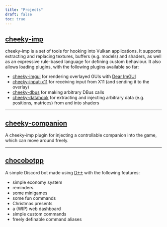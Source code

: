 ```yaml
---
title: "Projects"
draft: false
toc: true
---
```


## [cheeky-imp](https://git.jcm.re/cheeky-imp/cheeky-imp)

cheeky-imp is a set of tools for hooking into Vulkan applications.
It supports extracting and replacing textures, buffers (e.g. models) and shaders,
as well as an expressive rule-based language for defining custom behaviour.
It also allows loading plugins, with the following plugins available so far:
- [cheeky-imgui](https://git.jcm.re/cheeky-imp/cheeky-imgui) for rendering overlayed GUIs with [Dear ImGUI](https://github.com/ocornut/imgui)
- [cheeky-input-x11](https://git.jcm.re/cheeky-imp/cheeky-input-x11) for receiving input from X11 (and sending it to the overlay)
- [cheeky-dbus](https://git.jcm.re/cheeky-imp/cheeky-dbus) for making arbitrary DBus calls
- [cheeky-datahook](https://git.jcm.re/cheeky-imp/cheeky-datahook) for extracting and injecting arbitrary data (e.g. positions, matrices) from and into shaders

---

## [cheeky-companion](https://git.jcm.re/cheeky-imp/cheeky-companion)

A cheeky-imp plugin for injecting a controllable companion into the game, which can move around freely.

---

## [chocobotpp](https://git.jcm.re/jcm/chocobotpp)

A simple Discord bot made using [D++](https://dpp.dev/) with the following features:
- simple economy system
- reminders
- some minigames
- some fun commands
- Christmas presents
- a (WIP) web dashboard
- simple custom commands
- freely definable command aliases
